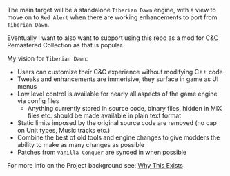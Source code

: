 The main target will be a standalone `Tiberian Dawn` engine, with a view to move on to `Red Alert` when there are working enhancements to port from `Tiberian Dawn`.

Eventually I want to also want to support using this repo as a mod for C&C Remastered Collection as that is popular.

My vision for `Tiberian Dawn`:

- Users can customize their C&C experience without modifying C++ code
- Tweaks and enhancements are immerisive, they surface in game as UI menus
- Low level control is available for nearly all aspects of the game engine via config files
  - Anything currently stored in source code, binary files, hidden in MIX files etc. should be made available in plain text format
- Static limits imposed by the original source code are removed (no cap on Unit types, Music tracks etc.)
- Combine the best of old tools and engine changes to give modders the ability to make as many changes as possible
- Patches from `Vanilla Conquer` are synced in when possible

For more info on the Project background see: [Why This Exists](1a.Why-This-Exists)
